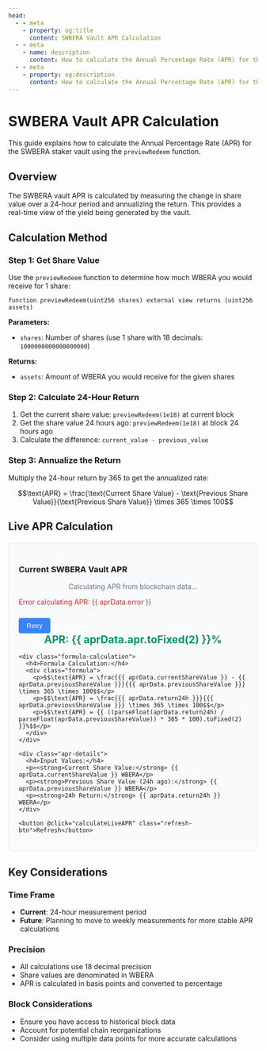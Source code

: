 ```yaml
---
head:
  - - meta
    - property: og:title
      content: SWBERA Vault APR Calculation
  - - meta
    - name: description
      content: How to calculate the Annual Percentage Rate (APR) for the SWBERA staker vault
  - - meta
    - property: og:description
      content: How to calculate the Annual Percentage Rate (APR) for the SWBERA staker vault
---
```


<script setup>
  import config from '@berachain/config/constants.json';
  import { ref, onMounted } from 'vue'
  import { ethers } from 'ethers'
</script>

# SWBERA Vault APR Calculation

This guide explains how to calculate the Annual Percentage Rate (APR) for the SWBERA staker vault using the `previewRedeem` function.

## Overview

The SWBERA vault APR is calculated by measuring the change in share value over a 24-hour period and annualizing the return. This provides a real-time view of the yield being generated by the vault.

## Calculation Method

### Step 1: Get Share Value

Use the `previewRedeem` function to determine how much WBERA you would receive for 1 share:

```solidity
function previewRedeem(uint256 shares) external view returns (uint256 assets)
```

**Parameters:**

- `shares`: Number of shares (use 1 share with 18 decimals: `1000000000000000000`)

**Returns:**

- `assets`: Amount of WBERA you would receive for the given shares

### Step 2: Calculate 24-Hour Return

1. Get the current share value: `previewRedeem(1e18)` at current block
2. Get the share value 24 hours ago: `previewRedeem(1e18)` at block 24 hours ago
3. Calculate the difference: `current_value - previous_value`

### Step 3: Annualize the Return

Multiply the 24-hour return by 365 to get the annualized rate:

$$\text{APR} = \frac{\text{Current Share Value} - \text{Previous Share Value}}{\text{Previous Share Value}} \times 365 \times 100$$

## Live APR Calculation

<script setup>
import { ref, onMounted } from 'vue'
import { ethers } from 'ethers'

const aprData = ref({
  currentShareValue: null,
  previousShareValue: null,
  return24h: null,
  apr: null,
  loading: true,
  error: null
})

const vaultAddress = "{{ config.contracts.pol.wberaStakerVault['mainnet-address'] }}"
const vaultABI = [
  "function previewRedeem(uint256 shares) external view returns (uint256 assets)"
]

async function calculateLiveAPR() {
  try {
    aprData.value.loading = true
    aprData.value.error = null

    // Connect to Berachain mainnet
    const provider = new ethers.JsonRpcProvider("{{ config.mainnet.rpcUrl }}")
    const vaultContract = new ethers.Contract(vaultAddress, vaultABI, provider)

    // Get current share value
    const currentBlock = await provider.getBlockNumber()
    const currentShareValue = await vaultContract.previewRedeem(ethers.parseEther("1"))

    // Get share value from 24 hours ago (assuming 12-second block time)
    const blocksPerDay = (24 * 60 * 60) / 12
    const previousBlock = currentBlock - blocksPerDay
    const previousShareValue = await vaultContract.previewRedeem(ethers.parseEther("1"), {
      blockTag: previousBlock
    })

    // Calculate APR
    const return24h = currentShareValue - previousShareValue
    const apr = (return24h * 365n * 10000n) / previousShareValue

    aprData.value = {
      currentShareValue: ethers.formatEther(currentShareValue),
      previousShareValue: ethers.formatEther(previousShareValue),
      return24h: ethers.formatEther(return24h),
      apr: Number(apr) / 100,
      loading: false,
      error: null
    }
  } catch (error) {
    aprData.value = {
      ...aprData.value,
      loading: false,
      error: error.message
    }
  }
}

onMounted(() => {
  calculateLiveAPR()
})
</script>

<div class="apr-calculator">
  <h3>Current SWBERA Vault APR</h3>

  <div v-if="aprData.loading" class="loading">
    <p>Calculating APR from blockchain data...</p>
  </div>

  <div v-else-if="aprData.error" class="error">
    <p>Error calculating APR: {{ aprData.error }}</p>
    <button @click="calculateLiveAPR" class="retry-btn">Retry</button>
  </div>

  <div v-else class="apr-results">
    <div class="apr-value">
      <strong>APR: {{ aprData.apr.toFixed(2) }}%</strong>
    </div>

    <div class="formula-calculation">
      <h4>Formula Calculation:</h4>
      <div class="formula">
        <p>$$\text{APR} = \frac{{{ aprData.currentShareValue }} - {{ aprData.previousShareValue }}}{{{ aprData.previousShareValue }}} \times 365 \times 100$$</p>
        <p>$$\text{APR} = \frac{{{ aprData.return24h }}}{{{ aprData.previousShareValue }}} \times 365 \times 100$$</p>
        <p>$$\text{APR} = {{ ((parseFloat(aprData.return24h) / parseFloat(aprData.previousShareValue)) * 365 * 100).toFixed(2) }}%$$</p>
      </div>
    </div>

    <div class="apr-details">
      <h4>Input Values:</h4>
      <p><strong>Current Share Value:</strong> {{ aprData.currentShareValue }} WBERA</p>
      <p><strong>Previous Share Value (24h ago):</strong> {{ aprData.previousShareValue }} WBERA</p>
      <p><strong>24h Return:</strong> {{ aprData.return24h }} WBERA</p>
    </div>

    <button @click="calculateLiveAPR" class="refresh-btn">Refresh</button>
  </div>
</div>

<style scoped>
.apr-calculator {
  border: 1px solid #e5e7eb;
  border-radius: 8px;
  padding: 20px;
  margin: 20px 0;
  background: #f9fafb;
}

.loading {
  text-align: center;
  color: #6b7280;
}

.error {
  color: #dc2626;
}

.retry-btn, .refresh-btn {
  background: #3b82f6;
  color: white;
  border: none;
  padding: 8px 16px;
  border-radius: 4px;
  cursor: pointer;
  margin-top: 10px;
}

.retry-btn:hover, .refresh-btn:hover {
  background: #2563eb;
}

.apr-value {
  font-size: 1.5em;
  text-align: center;
  margin-bottom: 15px;
  color: #059669;
}

.formula-calculation {
  margin: 20px 0;
  padding: 15px;
  background: white;
  border-radius: 6px;
  border: 1px solid #e5e7eb;
}

.formula-calculation h4 {
  margin-top: 0;
  color: #374151;
}

.formula {
  text-align: center;
  margin: 15px 0;
}

.formula p {
  margin: 10px 0;
  font-size: 1.1em;
}

.apr-details {
  margin: 15px 0;
  padding: 15px;
  background: white;
  border-radius: 6px;
  border: 1px solid #e5e7eb;
}

.apr-details h4 {
  margin-top: 0;
  color: #374151;
}

.apr-details p {
  margin: 5px 0;
  font-size: 0.9em;
}
</style>

## Key Considerations

### Time Frame

- **Current**: 24-hour measurement period
- **Future**: Planning to move to weekly measurements for more stable APR calculations

### Precision

- All calculations use 18 decimal precision
- Share values are denominated in WBERA
- APR is calculated in basis points and converted to percentage

### Block Considerations

- Ensure you have access to historical block data
- Account for potential chain reorganizations
- Consider using multiple data points for more accurate calculations
